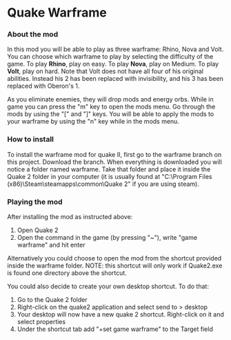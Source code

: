 <h1>Quake Warframe</h1>

<h3>About the mod</h3>
<p>
	In this mod you will be able to play as three warframe: Rhino, Nova and Volt.
	You can choose which warframe to play by selecting the difficulty of the game.
	To play <strong>Rhino</strong>, play on easy. To play <strong>Nova</strong>, play on Medium. To play <strong>Volt</strong>, play on hard.
	Note that Volt does not have all four of his original abilities.
	Instead his 2 has been replaced with invisibility, and his 3 has been replaced with Oberon's 1.
</p>

<p>
	As you eliminate enemies, they will drop mods and energy orbs. While in game you can press the "m" key to open the mods menu.
	Go through the mods by using the "[" and "]" keys. You will be able to apply the mods to your warframe by using the "n" key while in the mods menu.
</p>

<h3>How to install</h3>
<p>
	To install the warframe mod for quake II, first go to the warframe branch on this project. 
	Download the branch. When everything is downloaded you will notice a folder named warframe.
	Take that folder and place it inside the Quake 2 folder in your computer 
	(it is usually found at "C:\Program Files (x86)\Steam\steamapps\common\Quake 2" if you are using steam).
</p>

<h3>Playing the mod</h3>
<p>
	After installing the mod as instructed above:
</p>
<ol>
	<li>Open Quake 2</li>
	<li>Open the command in the game (by pressing "~"),  write "game warframe" and hit enter</li>
</ol>
<p>
	Alternatively you could choose to open the mod from the shortcut provided inside the warframe folder.
	NOTE: this shortcut will only work if Quake2.exe is found one directory above the shortcut.
</p>
<p>
	You could also decide to create your own desktop shortcut. To do that:
</p>
<ol>
	<li>Go to the Quake 2 folder</li>
	<li>Right-click on the quake2 application and select send to > desktop</li>
	<li>Your desktop will now have a new quake 2 shortcut. Right-click on it and select properties</li>
	<li>Under the shortcut tab add "+set game warframe" to the Target field</li>
</ol>
